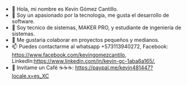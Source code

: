 - 👋 Hola, mi nombre es Kevin Gómez Cantillo.
- 👀 Soy un apasionado por la tecnologia, me gusta el desarrollo de software.
- 🌱 Soy tecnico de sistemas, MAKER PRO, y estudiante de ingeniería de sistemas.
- 💞️ Me gustaria colaborar en proyectos pequeños y medianos.
- 📫 Puedes contactarme al whatsapp +573113940272, Facebook: https://www.facebook.com/kevingomezcantilo, LinkedIn:https://www.linkedin.com/in/kevin-gc-1aba6a165/, 
- 💯 Invitame un Café ☕☕☕: https://paypal.me/kevin481447?locale.x=es_XC
